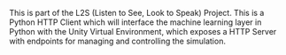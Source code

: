 This is part of the L2S (Listen to See, Look to Speak) Project. This is a Python HTTP Client which will interface the machine learning layer in Python with the Unity Virtual Environment, which exposes a HTTP Server with endpoints for managing and controlling the simulation.